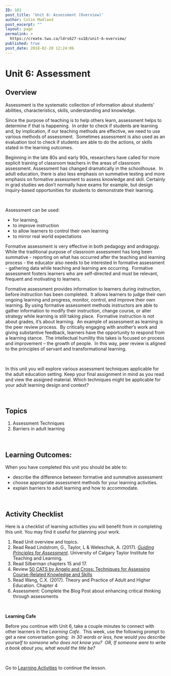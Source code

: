 ```yaml
---
ID: 101
post_title: 'Unit 6: Assessment (Overview)'
author: Colin Madland
post_excerpt: ""
layout: page
permalink: >
  https://create.twu.ca/ldrs627-su18/unit-6-overview/
published: true
post_date: 2018-02-20 12:24:06
---
```

<h1>Unit 6: Assessment</h1>
<h2>Overview</h2>
Assessment is the systematic collection of information about students’ abilities, characteristics, skills, understanding and knowledge.

Since the purpose of teaching is to help others learn, assessment helps to determine if that is happening.  In order to check if students are learning and, by implication, if our teaching methods are effective, we need to use various methods of assessment.  Sometimes assessment is also used as an evaluation tool to check if students are able to do the actions, or skills stated in the learning outcomes.

Beginning in the late 80s and early 90s, researchers have called for more explicit training of classroom teachers in the areas of classroom assessment. Assessment has changed dramatically in the schoolhouse.  In adult education, there is also less emphasis on summative testing and more emphasis on formative assessment to assess knowledge and skill. Certainly in grad studies we don’t normally have exams for example, but design inquiry-based opportunities for students to demonstrate their learning.

&nbsp;

Assessment can be used:
<ul>
 	<li>for learning,</li>
 	<li>to improve instruction</li>
 	<li>to allow learners to control their own learning</li>
 	<li>to mirror real world expectations</li>
</ul>
Formative assessment is very effective in both pedagogy and andragogy. While the traditional purpose of classroom assessment has long been summative - reporting on what has occurred after the teaching and learning process - the educator also needs to be interested in formative assessment - gathering data while teaching and learning are occurring.  Formative assessment fosters learners who are self-directed and must be relevant, frequent and motivating to learners.

Formative assessment provides information to learners during instruction, before instruction has been completed.  It allows learners to judge their own ongoing learning and progress, monitor, control, and improve their own learning. By using formative assessment methods instructors are able to gather information to modify their instruction, change course, or alter strategy while learning is still taking place.  Formative instruction is not about grades, it’s about learning.  An example of assessment as learning is the peer review process.  By critically engaging with another’s work and giving substantive feedback, learners have the opportunity to respond from a learning stance.  The intellectual humility this takes is focused on process and improvement – the growth of people.  In this way, peer review is aligned to the principles of servant and transformational learning.

&nbsp;

In this unit you will explore various assessment techniques applicable for the adult education setting. Keep your final assignment in mind as you read and view the assigned material. Which techniques might be applicable for your adult learning design and context?

&nbsp;
<h2>Topics</h2>
<ol>
 	<li>Assessment Techniques</li>
 	<li>Barriers in adult learning</li>
</ol>
&nbsp;
<h2>Learning Outcomes:</h2>
When you have completed this unit you should be able to:
<ul>
 	<li>describe the difference between formative and summative assessment</li>
 	<li>choose appropriate assessment methods for your learning activities.</li>
 	<li>explain barriers to adult learning and how to accommodate.</li>
</ul>
<strong> </strong>
<h2>Activity Checklist</h2>
Here is a checklist of learning activities you will benefit from in completing this unit. You may find it useful for planning your work.
<ol>
 	<li>Read Unit overview and topics.</li>
 	<li>Read Read Lindstrom, G., Taylor, L &amp; Weleschuk, A. (2017). <a href="http://studentassessment.ucalgaryblogs.ca/files/2017/06/Guiding-Principles-for-Assessment-of-Student-Learning-FINAL.pdf"><em>Guiding Principles for Assessment</em></a>. University of Calgary Taylor Institute for Teaching and Learning.</li>
 	<li>Read Silberman chapters 15 and 17.</li>
 	<li>Review <a href="https://vcsa.ucsd.edu/_files/assessment/resources/50_cats.pdf">50 CATS by Angelo and Cross: Techniques for Assessing Course-Related Knowledge and Skills</a></li>
 	<li>Read Wang, C.X. (2017). Theory and Practice of Adult and Higher Education. Chapter 4</li>
 	<li>Assessment: Complete the Blog Post about enhancing critical thinking through assessments</li>
</ol>
<strong> </strong>

<strong>Learning Cafe </strong>

Before you continue with Unit 6, take a couple minutes to connect with other learners in the <em>Learning Cafe</em>.  This week, use the following prompt to get a new conversation going<em>:  In 30 words or less, how would you describe yourself to someone who does not know you?  OR, If someone were to write a book about you, what would the title be? </em>

&nbsp;

Go to <a href="https://create.twu.ca/ldrs627-su18/unit-6-learning-activities/">Learning Activities</a> to continue the lesson.

